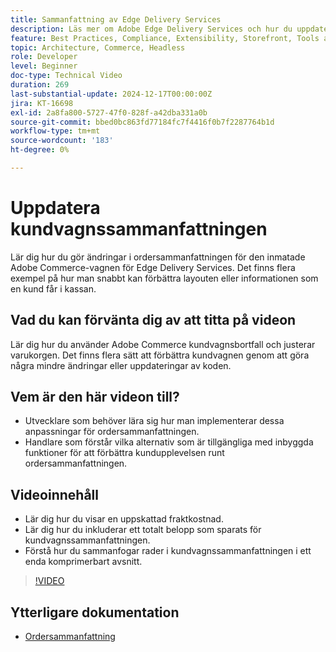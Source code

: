 ```yaml
---
title: Sammanfattning av Edge Delivery Services
description: Läs mer om Adobe Edge Delivery Services och hur du uppdaterar ordersammanfattningen i Commerce-insticksprogrammet.
feature: Best Practices, Compliance, Extensibility, Storefront, Tools and External Services
topic: Architecture, Commerce, Headless
role: Developer
level: Beginner
doc-type: Technical Video
duration: 269
last-substantial-update: 2024-12-17T00:00:00Z
jira: KT-16698
exl-id: 2a8fa800-5727-47f0-828f-a42dba331a0b
source-git-commit: bbed0bc863fd77184fc7f4416f0b7f2287764b1d
workflow-type: tm+mt
source-wordcount: '183'
ht-degree: 0%

---
```


# Uppdatera kundvagnssammanfattningen

Lär dig hur du gör ändringar i ordersammanfattningen för den inmatade Adobe Commerce-vagnen för Edge Delivery Services.  Det finns flera exempel på hur man snabbt kan förbättra layouten eller informationen som en kund får i kassan.

## Vad du kan förvänta dig av att titta på videon

Lär dig hur du använder Adobe Commerce kundvagnsbortfall och justerar varukorgen.  Det finns flera sätt att förbättra kundvagnen genom att göra några mindre ändringar eller uppdateringar av koden.

## Vem är den här videon till?

* Utvecklare som behöver lära sig hur man implementerar dessa anpassningar för ordersammanfattningen.
* Handlare som förstår vilka alternativ som är tillgängliga med inbyggda funktioner för att förbättra kundupplevelsen runt ordersammanfattningen.

## Videoinnehåll

* Lär dig hur du visar en uppskattad fraktkostnad.
* Lär dig hur du inkluderar ett totalt belopp som sparats för kundvagnssammanfattningen.
* Förstå hur du sammanfogar rader i kundvagnssammanfattningen i ett enda komprimerbart avsnitt.

>[!VIDEO](https://video.tv.adobe.com/v/3441185?learn=on)

## Ytterligare dokumentation

* [Ordersammanfattning](https://experienceleague.adobe.com/developer/commerce/storefront/dropins/cart/tutorials/order-summary-lines/)